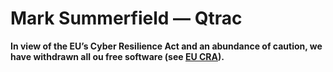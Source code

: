# Mark Summerfield &mdash; Qtrac

**In view of the EU’s Cyber Resilience Act and an abundance of caution, we
have withdrawn all ou free software (see [EU CRA](europe.md)).**
